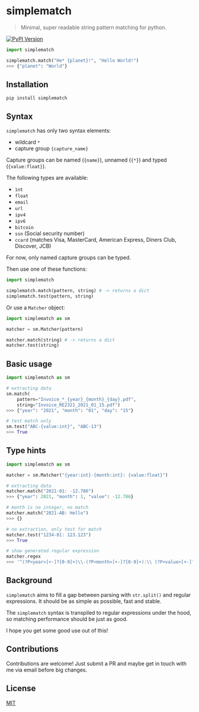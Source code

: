 # simplematch

> Minimal, super readable string pattern matching for python.

[![PyPI Version][pypi-image]][pypi-url]

```python
import simplematch

simplematch.match("He* {planet}!", "Hello World!")
>>> {"planet": "World"}
```

## Installation

`pip install simplematch`

## Syntax

`simplematch` has only two syntax elements:

- wildcard `*`
- capture group `{capture_name}`

Capture groups can be named (`{name}`), unnamed (`{*}`) and typed (`{value:float}`).

The following types are available:

- `ìnt`
- `float`
- `email`
- `url`
- `ipv4`
- `ipv6`
- `bitcoin`
- `ssn` (Social security number)
- `ccard` (matches Visa, MasterCard, American Express, Diners Club, Discover, JCB)

For now, only named capture groups can be typed.

Then use one of these functions:

```python
import simplematch

simplematch.match(pattern, string) # -> returns a dict
simplematch.test(pattern, string)
```

Or use a `Matcher` object:

```python
import simplematch as sm

matcher = sm.Matcher(pattern)

matcher.match(string) # -> returns a dict
matcher.test(string)
```

## Basic usage

```python
import simplematch as sm

# extracting data
sm.match(
    pattern="Invoice_*_{year}_{month}_{day}.pdf",
    string="Invoice_RE2321_2021_01_15.pdf")
>>> {"year": "2021", "month": "01", "day": "15"}

# test match only
sm.test("ABC-{value:int}", "ABC-13")
>>> True
```

## Type hints

```python
import simplematch as sm

matcher = sm.Matcher("{year:int}-{month:int}: {value:float}")

# extracting data
matcher.match("2021-01: -12.786")
>>> {"year": 2021, "month": 1, "value": -12.786}

# month is no integer, no match
matcher.match("2021-AB: Hello")
>>> {}

# no extraction, only test for match
matcher.test("1234-01: 123.123")
>>> True

# show generated regular expression
matcher.regex
>>> '^(?P<year>[+-]?[0-9]+)\\-(?P<month>[+-]?[0-9]+):\\ (?P<value>[+-]?(?:[0-9]*[.])?[0-9]+)$'
```

## Background

`simplematch` aims to fill a gap between parsing with `str.split()` and regular
expressions. It should be as simple as possible, fast and stable.

The `simplematch` syntax is transpiled to regular expressions under the hood, so
matching performance should be just as good.

I hope you get some good use out of this!

## Contributions

Contributions are welcome! Just submit a PR and maybe get in touch with me via email
before big changes.

## License

[MIT](https://choosealicense.com/licenses/mit/)

<!-- Badges -->

[pypi-image]: https://img.shields.io/pypi/v/simplematch
[pypi-url]: https://pypi.org/project/simplematch/
